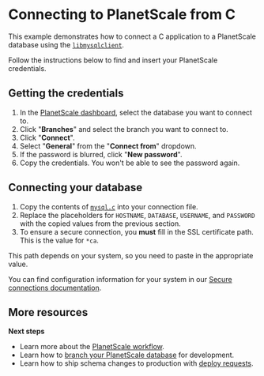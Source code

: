 # Connecting to PlanetScale from C

This example demonstrates how to connect a C application to a PlanetScale database using the [`libmysqlclient`](https://dev.mysql.com/downloads/c-api/).

Follow the instructions below to find and insert your PlanetScale credentials.

## Getting the credentials

1. In the [PlanetScale dashboard](https://app.planetscale.com), select the database you want to connect to.
2. Click "**Branches**" and select the branch you want to connect to.
3. Click "**Connect**".
4. Select "**General**" from the "**Connect from**" dropdown.
5. If the password is blurred, click "**New password**".
6. Copy the credentials. You won't be able to see the password again.

## Connecting your database

1. Copy the contents of [`mysql.c`](https://github.com/planetscale/connection-examples/blob/main/c/mysql.c) into your connection file.
2. Replace the placeholders for `HOSTNAME`, `DATABASE`, `USERNAME`, and `PASSWORD` with the copied values from the previous section.
3. To ensure a secure connection, you **must** fill in the SSL certificate path. This is the value for `*ca`.

This path depends on your system, so you need to paste in the appropriate value.

You can find configuration information for your system in our [Secure connections documentation](/concepts/secure-connections#ca-root-configuration).

## More resources

**Next steps**

- Learn more about the [PlanetScale workflow](https://planetscale.com/docs/concepts/planetscale-workflow).
- Learn how to [branch your PlanetScale database](https://planetscale.com/docs/concepts/branching) for development.
- Learn how to ship schema changes to production with [deploy requests](https://planetscale.com/docs/concepts/deploy-requests).
